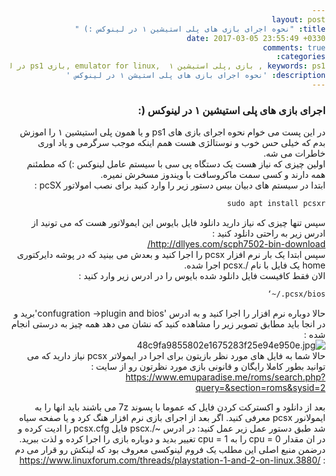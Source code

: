 ```yaml
---
layout: post
title: "نحوه اجرای بازی های پلی استیشین ۱ در لینوکس :) "
date: 2017-03-05 23:55:49 +0330
comments: true
categories: 
keywords: ps1 , بازی ,پلی استیشین ۱  ,emulator for linux ,بازی ps1 در لینوکس  
description: 'نحوه اجرای بازی های پلی استیشن ۱ در لینوکس '
---
```

<body dir="rtl">
<h3>اجرای بازی های پلی استیشین ۱ در لینوکس ‪:)</h3>
<p>
در این پست می خوام نحوه اجرای بازی های ‫ps1 و یا همون پلی استیشین ۱ را اموزش بدم که خیلی حس خوب و نوستالژی هست همم اینکه موجب سرگرمی و یاد اوری خاطرات می شه.<br>
اولین چیزی که نیاز هست یک دستگاه پی سی با سیستم عامل لینوکس :) که مطمئنم همه دارند و کسی سمت ماکروسافت با ویندوز مسخرش نمیره.<br>
ابتدا در سیستم های دبیان بیس دستور زیر را وارد کنید برای نصب امولاتور pcSX : ‫<br>

```sh
‪sudo apt install pcsxr

```
سپس تنها چیزی که نیاز دارید دانلود فایل بایوس این ایمولاتور هست که می تونید از ادرس زیر به راحتی دانلود کنید : <br>
<a href="http://dllyes.com/scph7502-bin-download/"> http://dllyes.com/scph7502-bin-download/ </a> <br>
سپس ابتدا یک بار نرم افزار pcsx را اجرا کنید و بعدش می بینید که در پوشه دایرکتوری ‫home یک فایل با نام ‫/.pcsx اجرا شده.<br>
الان فقط کافیست فایل دانلود شده بایوس را در ادرس زیر وارد کنید :<br>
```sh
‪‘~/.pcsx/bios
```
حالا دوباره نرم افزار را اجرا کنید و به ادرس ‫'confugration ->plugin and bios'برید و در انجا باید مطابق تصویر زیر را مشاهده کنید که نشان می دهد همه چیز به درستی انجام شده : <br>
<img src="https://pichoster.net/images/2017/03/05/48c9fa9855802e1675283f25e94e950e.jpg" alt="48c9fa9855802e1675283f25e94e950e.jpg" border="0" /><br>
حالا شما به فایل های مورد نظر بازیتون برای اجرا در ایمولاتر pcsx نیاز دارید که می توانید بطور کاملا رایگان و قانونی بازی مورد نظرتون رو از سایت :‌ <br>
‪<a href="https://www.emuparadise.me/roms/search.php?query=&section=roms&sysid=2">https://www.emuparadise.me/roms/search.php?query=&section=roms&sysid=2<a>

بعد از دانلود و اکسترکت کردن فایل که عموما با پسوند ‫7z می باشند باید انها را به ایمولانور pcsx معرفی کنید.
اگر بعد از اجرای بازی نرم افزار هنگ کرد و یا صفحه سیاه شد طبق دستور عمل زیر عمل کنید:
در ادرس ‫~/.pscx فایل ‫pcsx.cfg را ادیت کرده و در ان مقدار cpu = 0 را به cpu = 1 تغییر بدید و دوباره بازی را اجرا کرده و لذت ببرید.
درضمن منبع اصلی این مطلب یک فروم لینوکسی معروف بود که لینکش رو قرار می دم : 
‪<a href="https://www.linuxforum.com/threads/playstation-1-and-2-on-linux.3880/">https://www.linuxforum.com/threads/playstation-1-and-2-on-linux.3880/<a>
</p>
</body>
